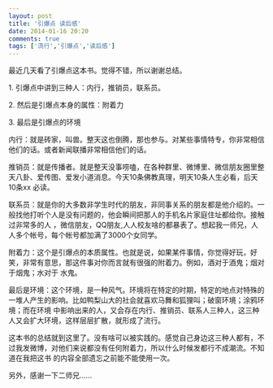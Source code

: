 ```yaml
---
layout: post
title: '引爆点 读后感'
date: 2014-01-16 20:20
comments: true
tags: ['流行','引爆点','读后感']
---
```


最近几天看了引爆点这本书。觉得不错，所以谢谢总结。

1\. 引爆点中讲到三种人：内行，推销员，联系员。

2\. 然后是引爆点本身的属性：附着力

3\. 最后是引爆点的环境

内行：就是砖家，叫兽。整天这也倒腾，那也参与。对某些事情特专，你非常相信他们的话。或者新闻联播非常相信他们的话。

推销员：就是传播者。就是整天没事唠嗑，在各种群里、微博里、微信朋友圈里整天八卦、爱传图、爱发小道消息。今天10条佛教真理，明天10条人生必看，后天10条xx
必读。

联系员：就是你的大多数非学生时代的朋友，非同事关系的朋友都是他介绍的。一般找他打听个人是没有问题的，他会瞬间把那人的手机名片家庭住址都给你。接触过非常多的人
，微信朋友，QQ朋友,人人校友啥的都暴表了。想起我一师兄，人人多个帐号，每个帐号都加满了3000个女同学。

附着力：这个是引爆点的本质属性。也就是说，如果某件事情，你觉得好玩，好笑，非常有意思，那这件事对你而言就有很强的附着力。例如，酒对于酒鬼；烟对于烟鬼；水对于
水鬼。

最后是环境：这个环境，是一种风气。环境将在特定的时期，特定的地点对特殊的一堆人产生的影响。比如鸭梨山大的社会就喜欢马舞和狐狸叫；破窗环境；涂鸦环境；而在环境
中影响出来的人，又会存在内行、推销员、联系人三种人，这三种人又会扩大环境，这样层层扩散，就形成了流行。

这本书的总结就到这里了。没有啥可以被实践的。感觉自己身边这三种人都有，不过我发微博，对他们来说都没有任何附着力，所以什么时候发都行不成潮流。不知道在我把这书
的内容全部遗忘之前能不能使用一次。

另外，感谢一下二师兄......


